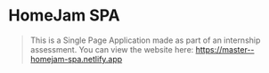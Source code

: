 # HomeJam SPA
>  This is a Single Page Application made as part of an internship assessment. 
>  You can view the website here: https://master--homejam-spa.netlify.app
